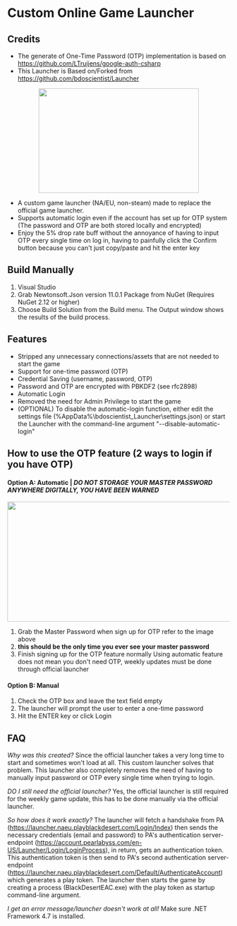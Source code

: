 # Custom Online Game Launcher
## Credits
- The generate of One-Time Password (OTP) implementation is based on https://github.com/LTruijens/google-auth-csharp
- This Launcher is Based on/Forked from https://github.com/bdoscientist/Launcher
<p align="center">
  <img width="363" height="237" src="https://user-images.githubusercontent.com/42134925/112936280-5b105780-90da-11eb-868d-d9a193c62f57.png">
</p>

- A custom game launcher (NA/EU, non-steam) made to replace the official game launcher. 
- Supports automatic login even if the account has set up for OTP system (The password and OTP are both stored locally and encrypted)
- Enjoy the 5% drop rate buff without the annoyance of having to input OTP every single time on log in, having to painfully click the Confirm button because you can't just copy/paste and hit the enter key

## Build Manually
1. Visual Studio
2. Grab Newtonsoft.Json version 11.0.1 Package from NuGet (Requires NuGet 2.12 or higher)
3. Choose Build Solution from the Build menu. The Output window shows the results of the build process.

## Features
- Stripped any unnecessary connections/assets that are not needed to start the game
- Support for one-time password (OTP)
- Credential Saving (username, password, OTP)
- Password and OTP are encrypted with PBKDF2 (see rfc2898)
- Automatic Login
- Removed the need for Admin Privilege to start the game
- (OPTIONAL) To disable the automatic-login function, either edit the settings file (%AppData%\bdoscientist_Launcher\settings.json) or start the Launcher with the command-line argument "--disable-automatic-login"

## How to use the OTP feature (2 ways to login if you have OTP)
#### Option A: Automatic | ***DO NOT STORAGE YOUR MASTER PASSWORD ANYWHERE _DIGITALLY_, YOU HAVE BEEN WARNED***
<p align="center">
  <img width="880" height="272" src="https://user-images.githubusercontent.com/42134925/110019971-e2d29400-7cdd-11eb-937e-e8ec6cd23dbb.png">
</p>

1. Grab the Master Password when sign up for OTP refer to the image above
2. **this should be the only time you ever see your master password**
3. Finish signing up for the OTP feature normally
Using automatic feature does not mean you don't need OTP, weekly updates must be done through official launcher

#### Option B: Manual

1. Check the OTP box and leave the text field empty
2. The launcher will prompt the user to enter a one-time password
3. Hit the ENTER key or click Login

## FAQ
*Why was this created?*
Since the official launcher takes a very long time to start and sometimes won't load at all. This custom launcher solves that problem.
This launcher also completely removes the need of having to manually input password or OTP every single time when trying to login.

*DO I still need the official launcher?*
Yes, the official launcher is still required for the weekly game update, this has to be done manually via the official launcher.

*So how does it work exactly?*
The launcher will fetch a handshake from PA (https://launcher.naeu.playblackdesert.com/Login/Index) then sends the necessary credentials (email and password) to PA's authentication server-endpoint (https://account.pearlabyss.com/en-US/Launcher/Login/LoginProcess), in return, gets an authentication token. This authentication token is then send to PA's second authentication server-endpoint (https://launcher.naeu.playblackdesert.com/Default/AuthenticateAccount) which generates a play token. The launcher then starts the game by creating a process (BlackDesertEAC.exe) with the play token as startup command-line argument.

*I get an error message/launcher doesn't work at all!*
Make sure .NET Framework 4.7 is installed.

